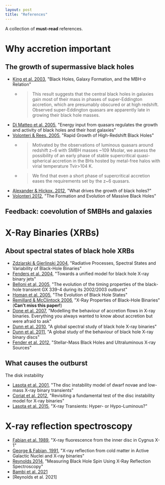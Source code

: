 ```yaml
---
layout: post
title: "References"
---
```


A collection of **must-read** references.

# Why accretion important

## The growth of supermassive black holes

- [King et al. 2003](https://ui.adsabs.harvard.edu/abs/2003ApJ...596L..27K/abstract), "Black Holes, Galaxy Formation, and the MBH-σ Relation"
  - > This result suggests that the central black holes in galaxies gain most of their mass in phases of super-Eddington accretion, which are presumably obscured or at high redshift. Observed super-Eddington quasars are apparently late in growing their black hole masses.
- [Di Matteo et al. 2005](https://ui.adsabs.harvard.edu/abs/2005Natur.433..604D/abstract), "Energy input from quasars regulates the growth and activity of black holes and their host galaxies"
- [Volonteri & Rees. 2005](https://ui.adsabs.harvard.edu/abs/2005ApJ...633..624V/abstract), "Rapid Growth of High-Redshift Black Holes"
  - > Motivated by the observations of luminous quasars around redshift z~6 with SMBH masses ~109 Msolar, we assess the possibility of an early phase of stable supercritical quasi-spherical accretion in the BHs hosted by metal-free halos with virial temperature Tvir>104 K.
  - > We find that even a short phase of supercritical accretion eases the requirements set by the z~6 quasars.
- [Alexander & Hickox. 2012](https://ui.adsabs.harvard.edu/abs/2012NewAR..56...93A/abstract), "What drives the growth of black holes?"
- [Volonteri 2012](https://ui.adsabs.harvard.edu/abs/2012Sci...337..544V/abstract), "The Formation and Evolution of Massive Black Holes"

## Feedback: coevolution of SMBHs and galaxies

# X-Ray Binaries (XRBs)

## About spectral states of black hole XRBs

- [Zdziarski & Gierlinski 2004](https://ui.adsabs.harvard.edu/abs/2004PThPS.155...99Z/abstract), "Radiative Processes, Spectral States and Variability of Black-Hole Binaries"
- [Fenders et al. 2004](https://ui.adsabs.harvard.edu/abs/2004MNRAS.355.1105F/abstract), "Towards a unified model for black hole X-ray binary jets"
- [Belloni et al, 2005](https://ui.adsabs.harvard.edu/abs/2005A%26A...440..207B/abstract), "The evolution of the timing properties of the black-hole transient GX 339-4 during its 2002/2003 outburst"
- [Homan et al. 2005](https://ui.adsabs.harvard.edu/abs/2005Ap%26SS.300..107H/abstract), "The Evolution of Black Hole States"
- [Remillard & McClintock 2006](https://ui.adsabs.harvard.edu/abs/2006ARA&A..44...49R), "X-Ray Properties of Black-Hole Binaries" (**Can't miss this paper!**)
- [Done et al. 2007](https://ui.adsabs.harvard.edu/abs/2007A%26ARv..15....1D/abstract), "Modelling the behaviour of accretion flows in X-ray binaries. Everything you always wanted to know about accretion but were afraid to ask" 
- [Dunn et al. 2010](https://ui.adsabs.harvard.edu/abs/2010MNRAS.403...61D/abstract), "A global spectral study of black hole X-ray binaries"
- [Dunn et al. 2011](https://ui.adsabs.harvard.edu/abs/2011MNRAS.411..337D/abstract), "A global study of the behaviour of black hole X-ray binary discs"
- [Fender et al. 2012](https://ui.adsabs.harvard.edu/abs/2012Sci...337..540F/abstract), "Stellar-Mass Black Holes and Ultraluminous X-ray Sources"

## What causes the outburst

The disk instability

- [Lasota et al. 2001](https://ui.adsabs.harvard.edu/abs/2001NewAR..45..449L/abstract), "The disc instability model of dwarf novae and low-mass X-ray binary transients"
- [Coriat et al. 2012](https://ui.adsabs.harvard.edu/abs/2012MNRAS.424.1991C/abstract), "Revisiting a fundamental test of the disc instability model for X-ray binaries"
- [Lasota et al. 2015](https://ui.adsabs.harvard.edu/abs/2015ApJ...801L...4L/abstract), "X-ray Transients: Hyper- or Hypo-Luminous?"

# X-ray reflection spectroscopy

- [Fabian et al. 1989](https://ui.adsabs.harvard.edu/abs/1989MNRAS.238..729F/abstract), "X-ray fluorescence from the inner disc in Cygnus X-1"
- [George & Fabian, 1991](https://ui.adsabs.harvard.edu/abs/1991MNRAS.249..352G/abstract), "X-ray reflection from cold matter in Active Galactic Nuclei and X-ray binaries"
- [Reynolds 2014](https://ui.adsabs.harvard.edu/abs/2014SSRv..183..277R/abstract), "Measuring Black Hole Spin Using X-Ray Reflection Spectroscopy"
- [Bambi et al. 2021](https://ui.adsabs.harvard.edu/abs/2021SSRv..217...65B/abstract)
- [Reynolds et al. 2021]
